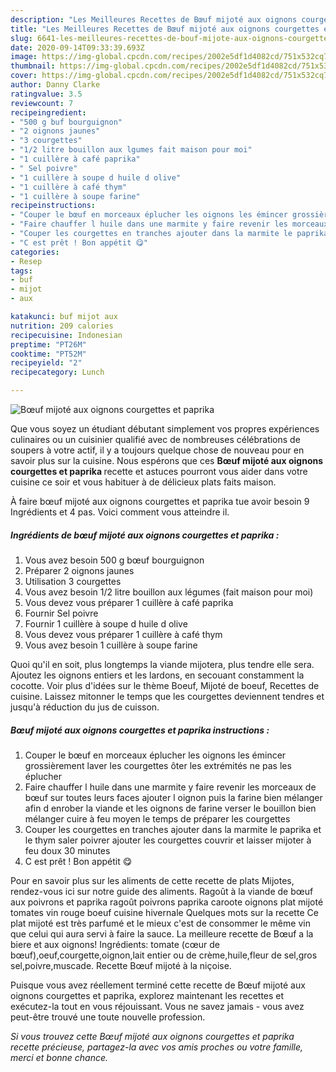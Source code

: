 ```yaml
---
description: "Les Meilleures Recettes de Bœuf mijoté aux oignons courgettes et paprika"
title: "Les Meilleures Recettes de Bœuf mijoté aux oignons courgettes et paprika"
slug: 6641-les-meilleures-recettes-de-bouf-mijote-aux-oignons-courgettes-et-paprika
date: 2020-09-14T09:33:39.693Z
image: https://img-global.cpcdn.com/recipes/2002e5df1d4082cd/751x532cq70/boeuf-mijote-aux-oignons-courgettes-et-paprika-photo-principale-de-la-recette.jpg
thumbnail: https://img-global.cpcdn.com/recipes/2002e5df1d4082cd/751x532cq70/boeuf-mijote-aux-oignons-courgettes-et-paprika-photo-principale-de-la-recette.jpg
cover: https://img-global.cpcdn.com/recipes/2002e5df1d4082cd/751x532cq70/boeuf-mijote-aux-oignons-courgettes-et-paprika-photo-principale-de-la-recette.jpg
author: Danny Clarke
ratingvalue: 3.5
reviewcount: 7
recipeingredient:
- "500 g buf bourguignon"
- "2 oignons jaunes"
- "3 courgettes"
- "1/2 litre bouillon aux lgumes fait maison pour moi"
- "1 cuillère à café paprika"
- " Sel poivre"
- "1 cuillère à soupe d huile d olive"
- "1 cuillère à café thym"
- "1 cuillère à soupe farine"
recipeinstructions:
- "Couper le bœuf en morceaux éplucher les oignons les émincer grossièrement laver les courgettes ôter les extrémités ne pas les éplucher"
- "Faire chauffer l huile dans une marmite y faire revenir les morceaux de bœuf sur toutes leurs faces ajouter l oignon puis la farine bien mélanger afin d enrober la viande et les oignons de farine verser le bouillon bien mélanger cuire à feu moyen le temps de préparer les courgettes"
- "Couper les courgettes en tranches ajouter dans la marmite le paprika et le thym saler poivrer ajouter les courgettes couvrir et laisser mijoter à feu doux 30 minutes"
- "C est prêt ! Bon appétit 😋"
categories:
- Resep
tags:
- buf
- mijot
- aux

katakunci: buf mijot aux 
nutrition: 209 calories
recipecuisine: Indonesian
preptime: "PT26M"
cooktime: "PT52M"
recipeyield: "2"
recipecategory: Lunch

---
```



![Bœuf mijoté aux oignons courgettes et paprika](https://img-global.cpcdn.com/recipes/2002e5df1d4082cd/751x532cq70/boeuf-mijote-aux-oignons-courgettes-et-paprika-photo-principale-de-la-recette.jpg)

Que vous soyez un étudiant débutant simplement vos propres expériences culinaires ou un cuisinier qualifié avec de nombreuses célébrations de soupers à votre actif, il y a toujours quelque chose de nouveau pour en savoir plus sur la cuisine. Nous espérons que ces <strong> Bœuf mijoté aux oignons courgettes et paprika </strong> recette et astuces pourront vous aider dans votre cuisine ce soir et vous habituer à de délicieux plats faits maison.

<!--inarticleads1-->

À faire bœuf mijoté aux oignons courgettes et paprika tue avoir besoin 9 Ingrédients et 4 pas. Voici comment vous atteindre il.

##### Ingrédients de bœuf mijoté aux oignons courgettes et paprika :

1. Vous avez besoin 500 g bœuf bourguignon
1. Préparer 2 oignons jaunes
1. Utilisation 3 courgettes
1. Vous avez besoin 1/2 litre bouillon aux légumes (fait maison pour moi)
1. Vous devez vous préparer 1 cuillère à café paprika
1. Fournir  Sel poivre
1. Fournir 1 cuillère à soupe d huile d olive
1. Vous devez vous préparer 1 cuillère à café thym
1. Vous avez besoin 1 cuillère à soupe farine


Quoi qu&#39;il en soit, plus longtemps la viande mijotera, plus tendre elle sera. Ajoutez les oignons entiers et les lardons, en secouant constamment la cocotte. Voir plus d&#39;idées sur le thème Boeuf, Mijoté de boeuf, Recettes de cuisine. Laissez mitonner le temps que les courgettes deviennent tendres et jusqu&#39;à réduction du jus de cuisson. 

<!--inarticleads2-->

##### Bœuf mijoté aux oignons courgettes et paprika instructions :

1. Couper le bœuf en morceaux éplucher les oignons les émincer grossièrement laver les courgettes ôter les extrémités ne pas les éplucher
1. Faire chauffer l huile dans une marmite y faire revenir les morceaux de bœuf sur toutes leurs faces ajouter l oignon puis la farine bien mélanger afin d enrober la viande et les oignons de farine verser le bouillon bien mélanger cuire à feu moyen le temps de préparer les courgettes
1. Couper les courgettes en tranches ajouter dans la marmite le paprika et le thym saler poivrer ajouter les courgettes couvrir et laisser mijoter à feu doux 30 minutes
1. C est prêt ! Bon appétit 😋


Pour en savoir plus sur les aliments de cette recette de plats Mijotes, rendez-vous ici sur notre guide des aliments. Ragoût à la viande de bœuf aux poivrons et paprika ragoût poivrons paprika caroote oignons plat mijoté tomates vin rouge boeuf cuisine hivernale Quelques mots sur la recette Ce plat mijoté est très parfumé et le mieux c&#39;est de consommer le même vin que celui qui aura servi à faire la sauce. La meilleure recette de Bœuf a la biere et aux oignons! Ingrédients: tomate (cœur de bœuf),oeuf,courgette,oignon,lait entier ou de crème,huile,fleur de sel,gros sel,poivre,muscade. Recette Bœuf mijoté à la niçoise. 

<!--inarticleads1-->

<p>
Puisque vous avez réellement terminé cette recette de Bœuf mijoté aux oignons courgettes et paprika, explorez maintenant les recettes et exécutez-la tout en vous réjouissant. Vous ne savez jamais - vous avez peut-être trouvé une toute nouvelle profession.
</p>

<p>
<i>Si vous trouvez cette Bœuf mijoté aux oignons courgettes et paprika recette précieuse, partagez-la avec vos amis proches ou votre famille, merci et bonne chance.</i>
</p>
